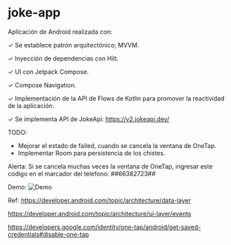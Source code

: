 # joke-app

Aplicación de Android realizada con:

✓ Se establece patrón arquitectónico; MVVM.

✓ Inyección de dependencias con Hilt.

✓ UI con Jetpack Compose.

✓ Compose Navigation.

✓ Implementación de la API de Flows de Kotlin para promover la reactividad de la aplicación.

✓ Se implementa API de JokeApi: https://v2.jokeapi.dev/ 


TODO:
- Mejorar el estado de failed, cuando se cancela la ventana de OneTap.
- Implementar Room para persistencia de los chistes.

Alerta: Si se cancela muchas veces la ventana de OneTap, ingresar este código en el marcador del telefono:  *#*#66382723#*#*


Demo:
![Demo](https://user-images.githubusercontent.com/11370491/190273120-89e3ab46-1bd0-4530-9d84-423cd7a8ab8d.gif)


Ref:
https://developer.android.com/topic/architecture/data-layer

https://developer.android.com/topic/architecture/ui-layer/events

https://developers.google.com/identity/one-tap/android/get-saved-credentials#disable-one-tap
